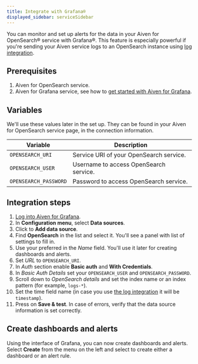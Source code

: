 ```yaml
---
title: Integrate with Grafana®
displayed_sidebar: serviceSidebar
---
```


You can monitor and set up alerts for the data in your Aiven for OpenSearch® service with Grafana®.
This feature is especially powerful
if you're sending your Aiven service logs to an OpenSearch instance
using [log integration](opensearch-log-integration).

## Prerequisites

1.  Aiven for OpenSearch service.
1.  Aiven for Grafana service, see how to
    [get started with Aiven for Grafana](/docs/products/grafana/get-started).

## Variables

We'll use these values later in the set up. They can be found in your
Aiven for OpenSearch service page, in the connection information.

| Variable              | Description                             |
| --------------------- | --------------------------------------- |
| `OPENSEARCH_URI`      | Service URI of your OpenSearch service. |
| `OPENSEARCH_USER`     | Username to access OpenSearch service.  |
| `OPENSEARCH_PASSWORD` | Password to access OpenSearch service.  |

## Integration steps

1.  [Log into Aiven for Grafana](/docs/products/grafana/howto/log-in).
1.  In **Configuration menu**, select **Data sources**.
1.  Click to **Add data source**.
1.  Find **OpenSearch** in the list and select it. You'll see a panel
    with list of settings to fill in.
1.  Use your preferred in the *Name* field. You'll use it later for
    creating dashboards and alerts.
1.  Set *URL* to `OPENSEARCH_URI`.
1.  In *Auth* section enable **Basic auth** and **With Credentials**.
1.  In *Basic Auth Details* set your `OPENSEARCH_USER` and
    `OPENSEARCH_PASSWORD`.
1.  Scroll down to *OpenSearch details* and set the index name or an
    index pattern (for example, `logs-*`).
1.  Set the time field name (in case you use
    [the log integration](opensearch-log-integration) it will be `timestamp`).
1.  Press on **Save & test**. In case of errors, verify that the data
    source information is set correctly.

## Create dashboards and alerts

Using the interface of Grafana, you can now create dashboards and alerts.
Select **Create** from the menu on the left and select to create either a dashboard
or an alert rule.
